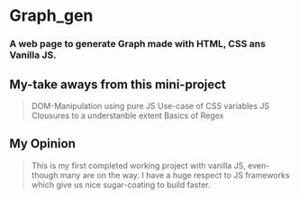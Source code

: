 # Graph_gen
### A web page to generate Graph made with HTML, CSS ans Vanilla JS.

## My-take aways from this mini-project
> DOM-Manipulation using pure JS
> Use-case of CSS variables
> JS Clousures to a understanble extent
> Basics of Regex

## My Opinion
> This is my first completed working project with vanilla JS, even-though many are on the way.
> I have a huge respect to JS frameworks which give us nice sugar-coating to build faster.

